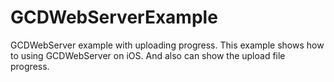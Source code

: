# GCDWebServerExample
GCDWebServer example with uploading progress. This example shows how to using GCDWebServer on iOS. And also can show the upload file progress.
